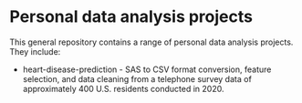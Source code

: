 # Personal data analysis projects

This general repository contains a range of personal data analysis projects. They include:
* heart-disease-prediction - SAS to CSV format conversion, feature selection, and data cleaning from a telephone survey data of approximately 400 U.S. residents conducted in 2020.
